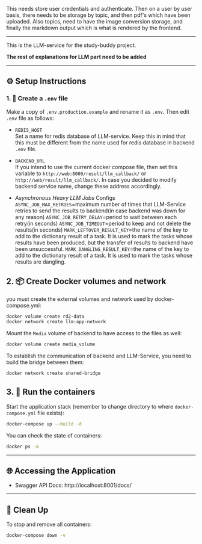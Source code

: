 This needs store user credentials and authenticate.
Then on a user by user basis, there needs to be storage by topic, and then pdf's which have been uploaded.
Also topics, need to have the image conversion storage, and finally the markdown output which is what is rendered by the frontend.

---

This is the LLM-service for the study-buddy project.

**The rest of explanations for LLM part need to be added**

---

## ⚙️ Setup Instructions

### 1. 🔐 Create a `.env` file

Make a copy of `.env.production.example` and rename it as `.env`. Then edit `.env` file as follows:

- `REDIS_HOST`  
  Set a name for redis database of LLM-service. Keep this in mind that this must be different from the name used for redis database in backend `.env` file.

- `BACKEND_URL`  
  If you intend to use the current docker compose file, then set this variable to `http://web:8000/result/llm_callback/` or `http://web/result/llm_callback/`. In case you decided to modify backend service name, change these address accordingly.

- _Asynchronous Heavy LLM Jobs_ Configs  
  `ASYNC_JOB_MAX_RETRIES`=maximum number of times that LLM-Service retries to send the results to backend(in case backend was down for any reason)
  `ASYNC_JOB_RETRY_DELAY`=period to wait between each retry(in seconds)
  `ASYNC_JOB_TIMEOUT`=period to keep and not delete the results(in seconds)
  `MARK_LEFTOVER_RESULT_KEY`=the name of the key to add to the dictionary result of a task. It is used to mark the tasks whose results have been produced, but the transfer of results to backend have been unsuccessful.
  `MARK_DANGLING_RESULT_KEY`=the name of the key to add to the dictionary result of a task. It is used to mark the tasks whose results are dangling.

## 2. 📦 Create Docker volumes and network

you must create the external volumes and network used by docker-compose.yml:

```bash
docker volume create rd2-data
docker network create llm-app-network
```

Mount the `Media` volume of backend to have access to the files as well:

```bash
docker volume create media_volume
```

To establish the communication of backend and LLM-Service, you need to build the bridge between them:

```bash
docker network create shared-bridge
```

## 3. 🚀 Run the containers

Start the application stack (remember to change directory to where `docker-compose.yml` file exists):

```bash
docker-compose up --build -d
```

You can check the state of containers:

```bash
docker ps -a
```

---

## 🌐 Accessing the Application

- Swagger API Docs: http://localhost:8001/docs/

---

## 🧹 Clean Up

To stop and remove all containers:

```bash
docker-compose down -v
```
